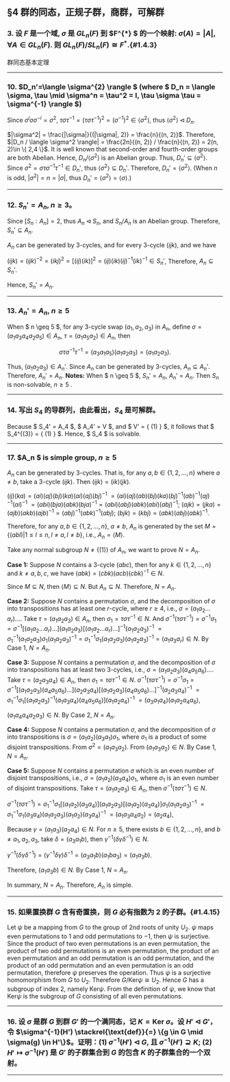 
## §4 群的同态，正规子群，商群，可解群
### 3.  设 $F$ 是一个域, $\sigma$ 是 $GL_n(F)$ 到 $F^{*} $ 的一个映射: $\sigma(A) = |A|, \forall A \in GL_n(F)$. 则 $GL_n(F) / SL_n(F) \cong F^{*}$.{#1.4.3}
群同态基本定理

---

### 10. $D_n'=\langle \sigma^{2}   \rangle   $ (where $ D_n = \langle \sigma, \tau \mid \sigma^n = \tau^2 = I, \tau \sigma \tau = \sigma^{-1} \rangle $)

 Since $\sigma^{i} \sigma \sigma^{-i} = \sigma^2$, $\tau \sigma \tau^{-1} = (\tau \sigma \tau^{-1})^2 = (\sigma^{-1})^2 \in \langle \sigma^2 \rangle$, thus $\langle \sigma^2 \rangle \triangleleft D_n$.

$|\sigma^2| = \frac{|\sigma|}{(|\sigma|, 2)} = \frac{n}{(n, 2)}$.  Therefore, $|D_n / \langle \sigma^2 \rangle| = \frac{2n}{(n, 2)} / \frac{n}{(n, 2)} = 2(n, 2)\in \{ 2,4 \}$. It is well known that second-order and fourth-order groups are both Abelian. Hence, $D_n / \langle \sigma^2 \rangle$ is an Abelian group.  Thus, $D_n' \subseteq \langle \sigma^2 \rangle$.  Since $\sigma^2 = \sigma \tau \sigma^{-1} \tau^{-1} \in D_n'$, thus $\langle \sigma^2 \rangle \subseteq D_n'$.  Therefore, $D_n' = \langle \sigma^2 \rangle$.    (When $n$ is odd, $|\sigma^2| = n = |\sigma|$, thus $D_n' = \langle \sigma^2 \rangle = \langle \sigma \rangle$.)

---

### 12.  $S_n'=A_n$, $n \geq 3$。
Since $[S_n : A_n] = 2$, thus $A_n \triangleleft S_n$, and $S_n / A_n$ is an Abelian group.  Therefore, $S_n' \subseteq A_n$.

$A_n$ can be generated by 3-cycles, and for every 3-cycle $(ijk)$, and we have

$(ijk) = (ijk)^{-2} = (ikj)^2 = [(ij)(ik)]^2 = (ij)(ik)(ij)^{-1}(ik)^{-1} \in S_n'$, Therefore, $A_n \subseteq S_n'$. 

Hence, $S_n' = A_n$.

---

### 13.  $A_n' = A_n$, $n \geq 5$ 
When $ n \geq 5 $, for any 3-cycle swap $(a_1, a_2, a_3)$ in $A_n$, define $\sigma = (a_1 a_3 a_4 a_2 a_5) \in A_n$, $\tau = (a_1 a_5 a_2) \in A_n$, then

$$ \sigma \tau \sigma^{-1} \tau^{-1} = (a_3 a_1 a_5)(a_1 a_2 a_3) = (a_1 a_2 a_3). $$

Thus, $(a_1 a_2 a_3) \in A_{n}'$. Since $A_n$ can be generated by 3-cycles, $A_n \subseteq A_n'$. Therefore, $A_n' = A_n$.
**Notes:** When $ n \geq 5 $, $S_n' = A_n$, $A_n' = A_n$. Then $S_n$ is non-solvable, $n\ge 5$ .


---

### 14. 写出 $S_4$ 的导群列，由此看出，$S_4$ 是可解群。
Because $ S_4' = A_4 $, $ A_4' = V $, and $ V' = \{ (1) \} $, it follows that $ S_4^{(3)} = \{ (1) \} $. Hence, $ S_4 $ is solvable.

---

### 17. $A_n $ is simple group, $n\ge 5$
$A_n$ can be generated by 3-cycles. That is, for any $a, b \in \{1, 2, ..., n\}$ where $a \neq b$, take a 3-cycle $(ijk)$. Then $(ijk) = (ik)(jk)$.

$(ij)(ka) = (ai)(aj)(bj)(ka)(ai)(aj)(bj)^{-1}$
$= (ai)(aj)(ab)(bj)(ka)(bj)^{-1}(ab)^{-1}(aj)^{-1}(ai)^{-1}$
$= (abi)(bja)(abk)(bja)^{-1} = (abi)(abj)(abk)(abi)(abj)^{-1}$;
$(ajk) = (jka) = (ajb)(akb)(ajb)^{-1} = (abj)^{-1}(abk)^{-1}(abj)$;
$(bjk) = (kbj) = (abk)(abj)(abk)^{-1}$.

Therefore, for any $a, b \in \{1, 2, ..., n\}$, $a \neq b$, $A_n$ is generated by the set $M = \{(abl) | 1 \le l \le n, l \neq a, l \neq b\}$, i.e., $A_n = \langle M \rangle$.

Take any normal subgroup $N \neq \{ (1) \}$ of $A_n$, we want to prove $N = A_n$.

**Case 1:** Suppose $N$ contains a 3-cycle $(abc)$, then for any $k \in \{1, 2, ..., n\}$ and $k \neq a, b, c$, we have
$(abk) = (cbk)(acb)(cbk)^{-1} \in N$.

Since $M \subseteq N$, then $\langle M \rangle \subseteq N$. But $A_n \subseteq N$. Therefore, $N = A_n$.

**Case 2:** Suppose $N$ contains a permutation $\sigma$, and the decomposition of $\sigma$ into transpositions has at least one $r$-cycle, where $r \ge 4$, i.e., $\sigma = (a_1 a_2 \dots a_r) \dots$. Take $\tau = (a_1 a_2 a_3) \in A_n$, then $\sigma_1 = \tau \sigma \tau^{-1} \in N$. And $\sigma^{-1} (\tau \sigma \tau^{-1}) = \sigma^{-1} \sigma_1 = \sigma^{-1} [(a_1 a_2 \dots a_r) \dots] (a_1 a_2 a_3) [(a_1 a_2 \dots a_r) \dots]^{-1} (a_1 a_2 a_3)^{-1}$
$= \sigma_1^{-1} (a_1 a_2 a_3) \sigma_1 (a_1 a_2 a_3)^{-1} = \sigma_1^{-1} \sigma_1 (a_1 a_2 a_3) (a_1 a_2 a_3)^{-1} = (a_1 a_3 a_r) \in N$. By Case 1, $N = A_n$.

**Case 3:** Suppose $N$ contains a permutation $\sigma$, and the decomposition of $\sigma$ into transpositions has at least two 3-cycles, i.e., $\sigma = (a_1 a_2 a_3)(a_4 a_5 a_6) \dots$. Take $\tau = (a_2 a_3 a_4) \in A_n$, then $\sigma_1 = \tau \sigma \tau^{-1} \in N$.
$\sigma^{-1} (\tau \sigma \tau^{-1}) = \sigma^{-1} \sigma_1 = \sigma^{-1} [(a_1 a_2 a_3)(a_4 a_5 a_6) \dots] (a_2 a_3 a_4) [(a_1 a_2 a_3)(a_4 a_5 a_6) \dots]^{-1} (a_2 a_3 a_4)^{-1}$
$= \sigma_1^{-1} \sigma_1 [(a_1 a_2 a_3)^{-1} (a_1 a_3 a_4) (a_4 a_5 a_6) ] (a_1 a_2 a_4)^{-1}$
$= (a_3 a_1 a_4)(a_1 a_2 a_4 a_6)$,

$(a_1 a_4 a_4 a_2 a_3) \in N$. By Case 2, $N = A_n$.

**Case 4:** Suppose $N$ contains a permutation $\sigma$, and the decomposition of $\sigma$ into transpositions is $\sigma = (a_1 a_2)(a_3 a_1) \sigma_1$, where $\sigma_1$ is a product of some disjoint transpositions. From $\sigma^2 = (a_1 a_3 a_2)$. From $(a_1 a_3 a_2) \in N$. By Case 1, $N = A_n$.

**Case 5:** Suppose $N$ contains a permutation $\sigma$ which is an even number of disjoint transpositions, i.e., $\sigma = (a_1 a_2)(a_3 a_4) \sigma_1$, where $\sigma_1$ is an even number of disjoint transpositions. Take $\tau = (a_1 a_2 a_3) \in A_n$, then $\sigma^{-1} (\tau \sigma \tau^{-1}) \in N$.

$\sigma^{-1} (\tau \sigma \tau^{-1}) = \sigma_1^{-1} \sigma_1 [(a_1 a_2)(a_3 a_4)] (a_1 a_2 a_3) [(a_1 a_2)(a_3 a_4)] \sigma_1 (a_1 a_2 a_3)^{-1}$
$= \sigma_1^{-1} \sigma_1 (a_3 a_4)(a_1 a_2 a_3)(a_1 a_2)(a_3 a_4)^{-1}$
$= (a_1 a_3 a_4 a_2) = (a_2 a_4)$,

Because $\gamma = (a_1 a_3)(a_2 a_4) \in N$. For $n \ge 5$, there exists $b \in \{1, 2, ..., n\}$, and $b \neq a_1, a_2, a_3$, take $\delta = (a_3 a_1 b)$, then $\gamma^{-1} (\delta \gamma \delta^{-1}) \in N$.

$\gamma^{-1} (\delta \gamma \delta^{-1}) = (\gamma^{-1} \delta \gamma) \delta^{-1} = (a_3 a_1 b)(a_1 ba_3) = (a_1 a_3 b)$.

Therefore, $(a_1 a_3 b) \in N$. By Case 1, $N = A_n$.

In summary, $N = A_n$. Therefore, $A_n$ is simple.

---

### 15. 如果置换群 $G$ 含有奇置换，则 $G$ 必有指数为 2 的子群。{#1.4.15}
Let $\psi$ be a mapping from $G$ to the group of 2nd roots of unity $U_2$. $\psi$ maps even permutations to $1$ and odd permutations to $-1$, then $\psi$ is surjective. Since the product of two even permutations is an even permutation, the product of two odd permutations is an even permutation, the product of an even permutation and an odd permutation is an odd permutation, and the product of an odd permutation and an even permutation is an odd permutation, therefore $\psi$ preserves the operation. Thus $\psi$ is a surjective homomorphism from $G$ to $U_2$. Therefore $G/\text{Ker}\psi \cong U_2$. Hence $G$ has a subgroup of index 2, namely $\text{Ker}\psi$. From the definition of $\psi$, we know that $\text{Ker}\psi$ is the subgroup of $G$ consisting of all even permutations.


---





### 16. 设 $\sigma$ 是群 $G$ 到群 $G'$ 的一个满同态，记 $K = \text{Ker } \sigma$。设 $H' \triangleleft G'$，令 $\sigma^{-1}(H') \stackrel{\text{def}}{=} \{g \in G \mid \sigma(g) \in H'\}$。证明：(1) $\sigma^{-1}(H') \triangleleft G$, 且 $\sigma^{-1}(H') \supseteq K$;    (2) $H' \mapsto \sigma^{-1}(H')$ 是 $G'$ 的子群集合到 $G$ 的包含 $K$ 的子群集合的一个双射。

---

